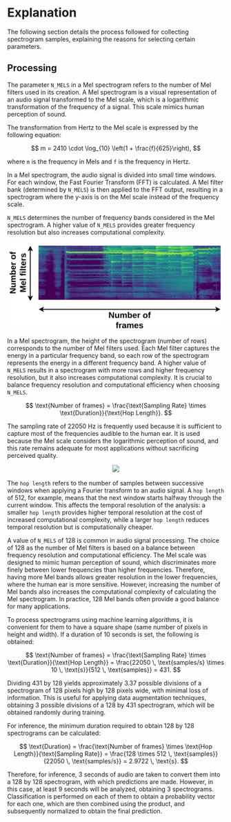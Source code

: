 # Explanation

The following section details the process followed for collecting spectrogram samples, explaining the reasons for selecting certain parameters.

## Processing

The parameter `N_MELS` in a Mel spectrogram refers to the number of Mel filters used in its creation. A Mel spectrogram is a visual representation of an audio signal transformed to the Mel scale, which is a logarithmic transformation of the frequency of a signal. This scale mimics human perception of sound.

The transformation from Hertz to the Mel scale is expressed by the following equation:

$$
m = 2410 \cdot \log_{10} \left(1 + \frac{f}{625}\right),
$$

where `m` is the frequency in Mels and `f` is the frequency in Hertz.

In a Mel spectrogram, the audio signal is divided into small time windows. For each window, the Fast Fourier Transform (FFT) is calculated. A Mel filter bank (determined by `N_MELS`) is then applied to the FFT output, resulting in a spectrogram where the y-axis is on the Mel scale instead of the frequency scale.

`N_MELS` determines the number of frequency bands considered in the Mel spectrogram. A higher value of `N_MELS` provides greater frequency resolution but also increases computational complexity.

<p align="center">
  <img src="../images/ImageSpectrogram.png" />
</p>

In a Mel spectrogram, the height of the spectrogram (number of rows) corresponds to the number of Mel filters used. Each Mel filter captures the energy in a particular frequency band, so each row of the spectrogram represents the energy in a different frequency band. A higher value of `N_MELS` results in a spectrogram with more rows and higher frequency resolution, but it also increases computational complexity. It is crucial to balance frequency resolution and computational efficiency when choosing `N_MELS`.

$$
\text{Number of frames} = \frac{\text{Sampling Rate} \times \text{Duration}}{\text{Hop Length}}.
$$

The sampling rate of 22050 Hz is frequently used because it is sufficient to capture most of the frequencies audible to the human ear. It is used because the Mel scale considers the logarithmic perception of sound, and this rate remains adequate for most applications without sacrificing perceived quality.

<p align="center">
  <img src="https://www.tutorialexample.com/wp-content/uploads/2022/04/understand-hop_length-win_length-in-audio-processing-300x228.png" />
</p>

The `hop length` refers to the number of samples between successive windows when applying a Fourier transform to an audio signal. A `hop length` of 512, for example, means that the next window starts halfway through the current window. This affects the temporal resolution of the analysis: a smaller `hop length` provides higher temporal resolution at the cost of increased computational complexity, while a larger `hop length` reduces temporal resolution but is computationally cheaper.

A value of `N_MELS` of 128 is common in audio signal processing. The choice of 128 as the number of Mel filters is based on a balance between frequency resolution and computational efficiency. The Mel scale was designed to mimic human perception of sound, which discriminates more finely between lower frequencies than higher frequencies. Therefore, having more Mel bands allows greater resolution in the lower frequencies, where the human ear is more sensitive. However, increasing the number of Mel bands also increases the computational complexity of calculating the Mel spectrogram. In practice, 128 Mel bands often provide a good balance for many applications.

To process spectrograms using machine learning algorithms, it is convenient for them to have a square shape (same number of pixels in height and width). If a duration of 10 seconds is set, the following is obtained:

$$
\text{Number of frames} = \frac{\text{Sampling Rate} \times \text{Duration}}{\text{Hop Length}} = \frac{22050 \, \text{samples/s} \times 10 \, \text{s}}{512 \, \text{samples}} = 431.
$$

Dividing 431 by 128 yields approximately 3.37 possible divisions of a spectrogram of 128 pixels high by 128 pixels wide, with minimal loss of information. This is useful for applying data augmentation techniques, obtaining 3 possible divisions of a 128 by 431 spectrogram, which will be obtained randomly during training.

For inference, the minimum duration required to obtain 128 by 128 spectrograms can be calculated:

$$
\text{Duration} = \frac{\text{Number of frames} \times \text{Hop Length}}{\text{Sampling Rate}} = \frac{128 \times 512 \, \text{samples}}{22050 \, \text{samples/s}} = 2.9722 \, \text{s}.
$$

Therefore, for inference, 3 seconds of audio are taken to convert them into a 128 by 128 spectrogram, with which predictions are made. However, in this case, at least 9 seconds will be analyzed, obtaining 3 spectrograms. Classification is performed on each of them to obtain a probability vector for each one, which are then combined using the product, and subsequently normalized to obtain the final prediction.